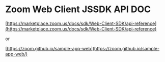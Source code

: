 # Zoom Web Client JSSDK API DOC

[https://marketplace.zoom.us/docs/sdk/Web-Client-SDK/api-reference](https://marketplace.zoom.us/docs/sdk/Web-Client-SDK/api-reference)

or

[https://zoom.github.io/sample-app-web](https://zoom.github.io/sample-app-web/)